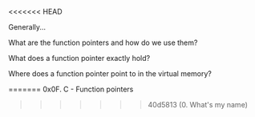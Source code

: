 <<<<<<< HEAD

Generally...

What are the function pointers and how do we use them?

What does a function pointer exactly hold?

Where does a function pointer point to in the virtual memory?


=======
0x0F. C - Function pointers
>>>>>>> 40d5813 (0. What's my name)

